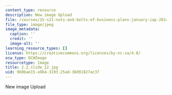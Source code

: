 ```yaml
---
content_type: resource
description: New image Upload
file: /courses/15-s21-nuts-and-bolts-of-business-plans-january-iap-2014/960bae15a9b4319325ad38d91827ac37_2.2_slide_12.jpg
file_type: image/jpeg
image_metadata:
  caption: ''
  credit: ''
  image-alt: ''
learning_resource_types: []
license: https://creativecommons.org/licenses/by-nc-sa/4.0/
ocw_type: OCWImage
resourcetype: Image
title: 2.2_slide_12.jpg
uid: 960bae15-a9b4-3193-25ad-38d91827ac37
---
```

New image Upload